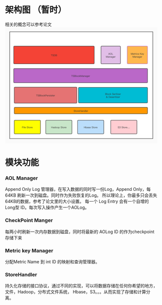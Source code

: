 # 架构图 （暂时）
相关的概念可以参考论文
![Architecture](https://github.com/zhou-jered/RapidTSDB/raw/master/docs/images/TSBlock%20Management.jpg)


# 模块功能

### AOL Manager
Append Only Log 管理器，在写入数据的同时写一份Log，Append Only，每64KB 刷新一次到磁盘。同时作为失败恢复的Log。
所以理论上，你最多只会丢失64KB的数据，参考了论文里的大小设置。
每一个 Log Entry 会有一个自增的Long型 ID。每次写入操作产生一个AOLog。

### CheckPoint Manger
每两小时刷新一次内存数据到磁盘，同时将最新的 AOLog ID 的作为checkpoint存储下来

### Metric key Manager
分配Metric Name 到 int ID 的映射和查询管理器。

### StoreHandler
持久化存储的接口协议，通过不同的实现，可以将数据存储在任何你希望的地方，文件，Hadoop，分布式文件系统，
Hbase，S3。。。从而实现了存储和计算分离。